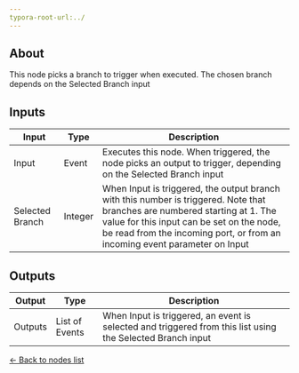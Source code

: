 ```yaml
---
typora-root-url:../
---
```


## About
This node picks a branch to trigger when executed. The chosen branch depends on the Selected Branch input

## Inputs
Input | Type | Description
------------ | ------|-------
Input | Event | Executes this node. When triggered, the node picks an output to trigger, depending on the Selected Branch input
Selected Branch | Integer | When Input is triggered, the output branch with this number is triggered. Note that branches are numbered starting at 1. The value for this input can be set on the node, be read from the incoming port, or from an incoming event parameter on Input

## Outputs
Output | Type| Description
------------ | -------|------
Outputs | List of Events | When Input is triggered, an event is selected and triggered from this list using the Selected Branch input


[<- Back to nodes list](Nodes)
